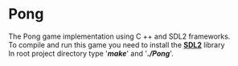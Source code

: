 # Pong

The Pong game implementation using C ++ and SDL2 frameworks.<br>
To compile and run this game you need to install the <u><b>SDL2</b></u> library
<br>
In root project directory type '<b><i>make</i></b>' and '<b><i>./Pong</i></b>'.
